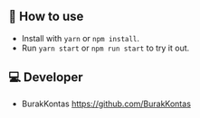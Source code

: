 ## 🚀 How to use

- Install with `yarn` or `npm install`.
- Run `yarn start` or `npm run start` to try it out.

## 💻 Developer

- BurakKontas <https://github.com/BurakKontas>
